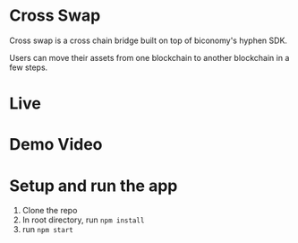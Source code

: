 # Cross Swap

Cross swap is a cross chain bridge built on top of biconomy's hyphen SDK.

Users can move their assets from one blockchain to another blockchain in a few steps.

# Live

# Demo Video

# Setup and run the app

1. Clone the repo
2. In root directory, run `npm install`
3. run `npm start`
